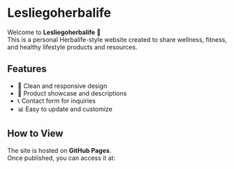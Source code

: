 # Lesliegoherbalife

Welcome to **Lesliegoherbalife** 🌿  
This is a personal Herbalife-style website created to share wellness, fitness, and healthy lifestyle products and resources.  

## Features
- 🌱 Clean and responsive design  
- 🍵 Product showcase and descriptions  
- 📞 Contact form for inquiries  
- 📊 Easy to update and customize  

## How to View
The site is hosted on **GitHub Pages**.  
Once published, you can access it at:  

